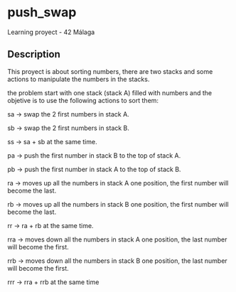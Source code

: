 # push_swap
Learning proyect - 42 Málaga
## Description
This proyect is about sorting numbers, there are two stacks and some actions to manipulate the numbers in the stacks.

the problem start with one stack (stack A) filled with numbers and the objetive is to use the following actions to sort them:

sa -> swap the 2 first numbers in stack A.

sb -> swap the 2 first numbers in stack B.

ss -> sa + sb at the same time.

pa -> push the first number in stack B to the top of stack A.

pb -> push the first number in stack A to the top of stack B.

ra -> moves up all the numbers in stack A one position, the first number will become the last.

rb -> moves up all the numbers in stack B one position, the first number will become the last.

rr -> ra + rb at the same time.

rra -> moves down all the numbers in stack A one position, the last number will become the first.

rrb -> moves down all the numbers in stack B one position, the last number will become the first.

rrr -> rra + rrb at the same time





